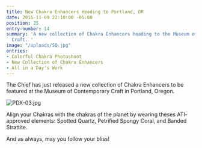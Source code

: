 ```yaml
---
title: New Chakra Enhancers Heading to Portland, OR
date: 2015-11-09 22:10:00 -05:00
position: 25
entry-number: 14
summary: 'A new collection of Chakra Enhancers heading to the Museum of Contemporary
  Craft. '
image: "/uploads/SQ.jpg"
entries:
- Colorful Chakra Photoshoot
- New Collection of Chakra Enhancers
- All in a Day's Work
---
```


The Chief has just released a new collection of Chakra Enhancers to be featured at the Museum of Contemporary Craft in Portland, Oregon.

![PDX-03.jpg](/uploads/PDX-03.jpg)

Align your Chakras with the chakras of the planet by wearing theses ATI- approved elements: Spotted Quartz, Petrified Spongy Coral, and Banded Strattite.

And as always, may you follow your bliss!